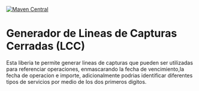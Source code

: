 [![Maven Central](https://maven-badges.herokuapp.com/maven-central/me.juancarlosganzo.util/lcc/badge.svg)](https://maven-badges.herokuapp.com/maven-central/me.juancarlosganzo.util/lcc/)

# Generador de Lineas de Capturas Cerradas (LCC)
Esta liberia te permite generar lineas de capturas que pueden ser utilizadas para referenciar operaciones, enmascarando la 
fecha de vencimiento,la fecha de operacion e importe, adicionalmente podrias identificar diferentes tipos de servicios por medio de los
dos primeros digitos.
